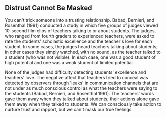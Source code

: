 ## Distrust Cannot Be Masked

You can't trick someone into a trusting relationship. Babad, Bernieri, and Rosenthal (1991) conducted a study in which five groups of judges viewed 10-second film clips of teachers talking to or about students. The judges, who ranged from fourth graders to experienced teachers, were asked to rate the students' scholastic excellence and the teacher's love for each student. In some cases, the judges heard teachers talking about students; in other cases they simply watched, with no sound, as the teacher talked to a student (who was not visible). In each case, one was a good student of high potential and one was a weak student of limited potential.

None of the judges had difficulty detecting students' excellence and teachers' love. The negative affect that teachers tried to conceal was detected by observers through 'leaks' in communication channels that are not under as much conscious control as what the teachers were saying to the students (Babad, Bernieri, and Rosenthal 1991). The teachers' words gave them away when they talked about students; their actions alone gave them away when they talked to students. We can consciously take action to nurture trust and rapport, but we can't mask our true feelings.